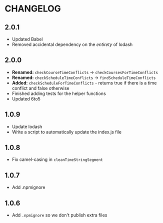 # CHANGELOG

## 2.0.1
- Updated Babel
- Removed accidental dependency on the *entirety* of lodash

## 2.0.0
- **Renamed:** `checkCourseTimeConflicts` -> `checkCoursesForTimeConflicts`
- **Renamed:** `checkScheduleTimeConflicts` -> `findScheduleTimeConflicts`
- **Added:** `checkScheduleForTimeConflicts` - returns true if there is a time conflict and false otherwise
- Finished adding tests for the helper functions
- Updated 6to5

## 1.0.9
- Update lodash
- Write a script to automatically update the index.js file

## 1.0.8
- Fix camel-casing in `cleanTimeStringSegment`

## 1.0.7
- Add .npmignore

## 1.0.6
- Add `.npmignore` so we don't publish extra files
